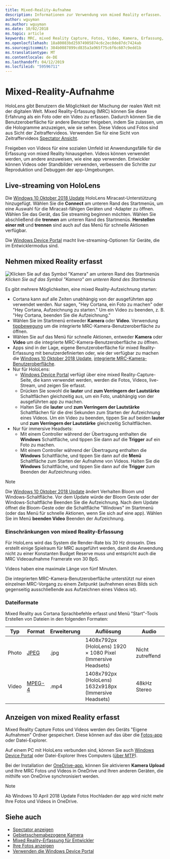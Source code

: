 ```yaml
---
title: Mixed-Reality-Aufnahme
description: Informationen zur Verwendung von mixed Reality erfassen.
author: wguyman
ms.author: wguyman
ms.date: 10/02/2018
ms.topic: article
keywords: MRC, mixed Reality Capture, Fotos, Video, Kamera, Erfassung, Nutzung, Stream, Livestream, demo
ms.openlocfilehash: 18a80083bd25974905874c6c2ec0de87dc7424ab
ms.sourcegitcommit: 384b0087899cd835a3a965f75c6f6c607c9edd1b
ms.translationtype: MT
ms.contentlocale: de-DE
ms.lasthandoff: 04/12/2019
ms.locfileid: "59596711"
---
```

# <a name="mixed-reality-capture"></a>Mixed-Reality-Aufnahme

HoloLens gibt Benutzern die Möglichkeit der Mischung der realen Welt mit der digitalen Welt. Mixed Reality-Erfassung (MRC) können Sie diese Erfahrung als ein Foto oder ein Video zu erfassen. Dadurch können Sie die Benutzeroberfläche für andere Benutzer freigeben, indem Sie zulassen, um die Hologramme anzuzeigen, wie sie sehen. Diese Videos und Fotos sind aus Sicht der Zeitraffervideos. Verwenden Sie für eine Sicht von Zeitraffervideos [Spectator Ansicht](spectator-view.md).

Freigeben von Videos für eine sozialen Umfeld ist Anwendungsfälle für die Erfassung von mixed Reality hinausgehen. Videos können verwendet werden, um andere anzuweisen, wie eine app verwenden. Entwickler können Videos oder Standbilder verwenden, verbessern die Schritte zur Reproduktion und Debuggen der app-Umgebungen.

## <a name="live-streaming-from-hololens"></a>Live-streaming von HoloLens

Die [Windows 10 Oktober 2018 Update](release-notes-october-2018.md) HoloLens Miracast-Unterstützung hinzugefügt. Wählen Sie die **Connect** am unteren Rand des Startmenüs, um eine Auswahl für die Miracast-fähigen Geräten und -Adapter zu öffnen. Wählen Sie das Gerät, das Sie streaming beginnen möchten. Wählen Sie abschließend die **trennen** am unteren Rand des Startmenüs.  **Herstellen einer mit** und **trennen** sind auch auf das Menü für schnelle Aktionen verfügbar. 

Die [Windows Device Portal](using-the-windows-device-portal.md) macht live-streaming-Optionen für Geräte, die im Entwicklermodus sind.

## <a name="taking-mixed-reality-captures"></a>Nehmen mixed Reality erfasst

![Klicken Sie auf das Symbol "Kamera" am unteren Rand des Startmenüs](images/cameraiconinpins-300px.png)<br>
*Klicken Sie auf das Symbol "Kamera" am unteren Rand des Startmenüs*

Es gibt mehrere Möglichkeiten, eine mixed Reality-Aufzeichnung starten:
* Cortana kann auf alle Zeiten unabhängig von der ausgeführten app verwendet werden. Nur sagen, "Hey Cortana, ein Foto zu machen" oder "Hey Cortana, Aufzeichnung zu starten." Um ein Video zu beenden, z. B. "Hey Cortana, beenden Sie die Aufzeichnung."
* Wählen Sie im Startmenü entweder **Kamera** oder **Video**. Verwendung [tippbewegung](gestures.md#air-tap) um die integrierte MRC-Kamera-Benutzeroberfläche zu öffnen.
* Wählen Sie auf das Menü für schnelle Aktionen, entweder **Kamera** oder **Video** um die integrierte MRC-Kamera-Benutzeroberfläche zu öffnen.
* Apps sind in der Lage, eigene Benutzeroberfläche für mixed Reality-Erfassung mit benutzerdefinierten oder, wie der verfügbar zu machen die [Windows 10 Oktober 2018 Update](release-notes-october-2018.md), [integrierte MRC-Kamera-Benutzeroberfläche](mixed-reality-capture-for-developers.md).
* Nur für HoloLens: 
    * [Windows Device Portal](using-the-windows-device-portal.md) verfügt über eine mixed Reality-Capture-Seite, die kann verwendet werden, werden die Fotos, Videos, live-Stream, und zeigen Sie erfasst.
    * Drücken Sie sowohl die **lauter** und **zum Verringern der Lautstärke** Schaltflächen gleichzeitig aus, um ein Foto, unabhängig von der ausgeführten app zu machen.
    * Halten Sie die **lauter** und **zum Verringern der Lautstärke** Schaltflächen für die drei Sekunden zum Starten der Aufzeichnung eines Videos. Um ein Video zu beenden, tippen Sie auf beiden **lauter** und **zum Verringern der Lautstärke** gleichzeitig Schaltflächen.
* Nur für immersive Headsets: 
    * Mit einem Controller während der Übertragung enthalten die **Windows** Schaltfläche, und tippen Sie dann auf die **Trigger** auf ein Foto zu machen. 
    * Mit einem Controller während der Übertragung enthalten die **Windows** Schaltfläche, und tippen Sie dann auf die **Menü** Schaltfläche zum Starten der Aufnahme von Videos. Halten Sie die **Windows** Schaltfläche, und tippen Sie dann auf die **Trigger** zum Beenden der Aufzeichnung video.
    
>[!NOTE]
>Die [Windows 10 Oktober 2018 Update](release-notes-october-2018.md) ändert Verhalten Bloom und Windows-Schaltfläche. Vor dem Update würde der Bloom Geste oder der Windows-Schaltfläche Beenden Sie die Aufzeichnung. Nach dem Update öffnet die Bloom-Geste oder die Schaltfläche "Windows" im Startmenü (oder das Menü für schnelle Aktionen, wenn Sie sich auf eine app). Wählen Sie im Menü **beenden Video** Beenden der Aufzeichnung.

### <a name="limitations-of-mixed-reality-capture"></a>Einschränkungen von mixed Reality-Erfassung

Für HoloLens wird das System die Render-Rate bis 30 Hz drosseln. Dies erstellt einige Spielraum für MRC ausgeführt werden, damit die Anwendung nicht zu einer Konstanten Budget Reserve muss und entspricht auch die MRC Videoaufnahme Framerate von 30 BpS.

Videos haben eine maximale Länge von fünf Minuten.

Die integrierten MRC-Kamera-Benutzeroberfläche unterstützt nur einen einzelnen MRC-Vorgang zu einem Zeitpunkt (aufnehmen eines Bilds sich gegenseitig ausschließende aus Aufzeichnen eines Videos ist).

### <a name="file-formats"></a>Dateiformate

Mixed Reality aus Cortana Sprachbefehle erfasst und Menü "Start"-Tools Erstellen von Dateien in den folgenden Formaten:

|  Typ  |  Format  |  Erweiterung  |  Auflösung  |  Audio | 
|----------|----------|----------|----------|----------|
|  Photo  |  [JPEG](https://en.wikipedia.org/wiki/JPEG)  |  .jpg  |  1408x792px (HoloLens) 1920 × 1080 Pixel (Immersive Headsets) |  Nicht zutreffend | 
|  Video  |  [MPEG-4](https://en.wikipedia.org/wiki/MPEG-4)  |  .mp4  |  1408x792px (HoloLens) 1632x918px (Immersive Headsets) |  48kHz Stereo | 

## <a name="viewing-mixed-reality-captures"></a>Anzeigen von mixed Reality erfasst

Mixed Reality Capture Fotos und Videos werden des Geräts "Eigene Aufnahmen" Ordner gespeichert. Diese können auf das über die [Fotos-app](see-your-photos.md#photos-app) oder Datei-Explorer.

Auf einem PC mit HoloLens verbunden sind, können Sie auch [Windows Device Portal](using-the-windows-device-portal.md#mixed-reality-capture) oder Datei-Explorer Ihres Computers ([über MTP](release-notes-april-2018.md#new-features-for-hololens)).

Bei der Installation der [OneDrive-app](https://www.microsoft.com/p/onedrive/9wzdncrfj1p3), können Sie aktivieren **Kamera Upload** und Ihre MRC Fotos und Videos in OneDrive und Ihren anderen Geräten, die mithilfe von OneDrive synchronisiert werden.

>[!NOTE]
>Ab Windows 10 April 2018 Update Fotos Hochladen der app wird nicht mehr Ihre Fotos und Videos in OneDrive.

## <a name="see-also"></a>Siehe auch
* [Spectator anzeigen](spectator-view.md)
* [Gebietsschemabezogene Kamera](locatable-camera.md)
* [Mixed Reality-Erfassung für Entwickler](mixed-reality-capture-for-developers.md)
* [Ihre Fotos anzeigen](see-your-photos.md)
* [Verwenden die Windows Device Portal](using-the-windows-device-portal.md)
